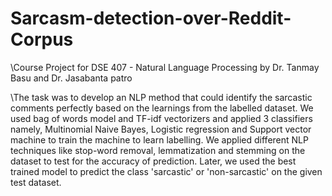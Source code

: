 # Sarcasm-detection-over-Reddit-Corpus

\Course Project for DSE 407 - Natural Language Processing by Dr. Tanmay Basu and Dr. Jasabanta patro 

\The task was to develop an NLP method that could identify the sarcastic comments perfectly based on the learnings from the labelled dataset. 
We used bag of words model and TF-idf vectorizers and applied 3 classifiers namely, Multinomial Naive Bayes, Logistic regression and Support vector machine to train the machine to learn labelling. We applied different NLP techniques like stop-word removal, lemmatization and stemming on the dataset to test for the accuracy of prediction. Later, we used the best trained model to predict the class 'sarcastic' or 'non-sarcastic' on the given test dataset.

[comment]: # (Cite their paper here)
